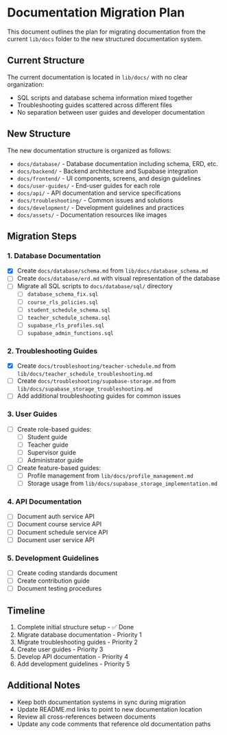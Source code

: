# Documentation Migration Plan

This document outlines the plan for migrating documentation from the current `lib/docs` folder to the new structured documentation system.

## Current Structure

The current documentation is located in `lib/docs/` with no clear organization:

- SQL scripts and database schema information mixed together
- Troubleshooting guides scattered across different files
- No separation between user guides and developer documentation

## New Structure

The new documentation structure is organized as follows:

- `docs/database/` - Database documentation including schema, ERD, etc.
- `docs/backend/` - Backend architecture and Supabase integration
- `docs/frontend/` - UI components, screens, and design guidelines
- `docs/user-guides/` - End-user guides for each role
- `docs/api/` - API documentation and service specifications
- `docs/troubleshooting/` - Common issues and solutions
- `docs/development/` - Development guidelines and practices
- `docs/assets/` - Documentation resources like images

## Migration Steps

### 1. Database Documentation

- [x] Create `docs/database/schema.md` from `lib/docs/database_schema.md`
- [ ] Create `docs/database/erd.md` with visual representation of the database
- [ ] Migrate all SQL scripts to `docs/database/sql/` directory
  - [ ] `database_schema_fix.sql`
  - [ ] `course_rls_policies.sql`
  - [ ] `student_schedule_schema.sql`
  - [ ] `teacher_schedule_schema.sql`
  - [ ] `supabase_rls_profiles.sql`
  - [ ] `supabase_admin_functions.sql`

### 2. Troubleshooting Guides

- [x] Create `docs/troubleshooting/teacher-schedule.md` from `lib/docs/teacher_schedule_troubleshooting.md`
- [ ] Create `docs/troubleshooting/supabase-storage.md` from `lib/docs/supabase_storage_troubleshooting.md`
- [ ] Add additional troubleshooting guides for common issues

### 3. User Guides

- [ ] Create role-based guides:
  - [ ] Student guide
  - [ ] Teacher guide
  - [ ] Supervisor guide
  - [ ] Administrator guide
- [ ] Create feature-based guides:
  - [ ] Profile management from `lib/docs/profile_management.md`
  - [ ] Storage usage from `lib/docs/supabase_storage_implementation.md`

### 4. API Documentation

- [ ] Document auth service API
- [ ] Document course service API
- [ ] Document schedule service API
- [ ] Document user service API

### 5. Development Guidelines

- [ ] Create coding standards document
- [ ] Create contribution guide
- [ ] Document testing procedures

## Timeline

1. Complete initial structure setup - ✅ Done
2. Migrate database documentation - Priority 1
3. Migrate troubleshooting guides - Priority 2
4. Create user guides - Priority 3
5. Develop API documentation - Priority 4
6. Add development guidelines - Priority 5

## Additional Notes

- Keep both documentation systems in sync during migration
- Update README.md links to point to new documentation location
- Review all cross-references between documents
- Update any code comments that reference old documentation paths 